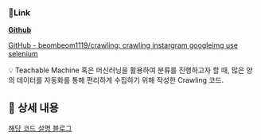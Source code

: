 ### 🔗Link

**[Github](https://github.com/beombeom1119/crawling)**

[GitHub - beombeom1119/crawling: crawling instargram googleimg use selenium](https://github.com/beombeom1119/crawling)

<aside>
💡 Teachable Machine 혹은 머신러닝을 활용하여 분류를 진행하고자 할 때, 많은 양의 데이터를 자동화를 통해 편리하게 수집하기 위해 작성한 Crawling 코드.

</aside>

 

## 📖 상세 내용

   

[해당 코드 설명 블로그](https://baam-ki.tistory.com/category/IT/Python)
